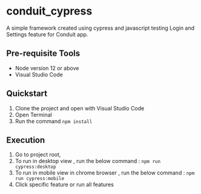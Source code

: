 # conduit_cypress
A simple framework created using cypress and javascript testing Login and Settings feature for Conduit app.

## Pre-requisite Tools
- Node version 12 or above
- Visual Studio Code

## Quickstart
1. Clone the project and open with Visual Studio Code
2. Open Terminal
3. Run the command `npm install`

## Execution
1. Go to project root,
2. To run in desktop view , run the below command :
`npm run cypress:desktop`
3. To run in mobile view in chrome browser , run the below command :
`npm run cypress:mobile`
4. Click specific feature or run all features
